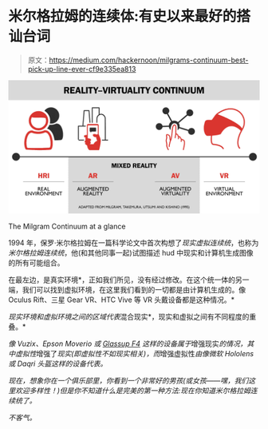 # 米尔格拉姆的连续体:有史以来最好的搭讪台词

> 原文：<https://medium.com/hackernoon/milgrams-continuum-best-pick-up-line-ever-cf9e335ea813>

![](img/657ddbc0f506e2b2b6251be45b05f226.png)

The Milgram Continuum at a glance

1994 年，保罗·米尔格拉姆在一篇科学论文中首次构想了*现实虚拟连续统*，也称为*米尔格拉姆连续统*，他(和其他同事一起)试图描述 hud 中现实和计算机生成图像的所有可能组合。

在最左边，是真实环境*，正如我们所见，没有经过修改。在这个统一体的另一端，我们可以找到虚拟环境，在这里我们看到的一切都是由计算机生成的。像 Oculus Rift、三星 Gear VR、HTC Vive 等 VR 头戴设备都是这种情况。*

*现实环境和虚拟环境之间的区域代表*混合现实*，现实和虚拟之间有不同程度的重叠。*

*像 Vuzix、Epson Moverio 或 [Glassup F4](http://www.glassup.com/en/f4/) 这样的设备属于*增强现实*的情况，其中虚拟性*增强了*现实(即虚拟性不如现实相关)，而*增强虚拟性*由像微软 Hololens 或 Daqri 头盔这样的设备代表。*

*现在，想象你在一个俱乐部里，你看到一个非常好的男孩(或女孩——嘿，我们这里欢迎多样性！)但是你不知道什么是完美的第一种方法:现在你知道米尔格拉姆连续统了。*

*不客气。*